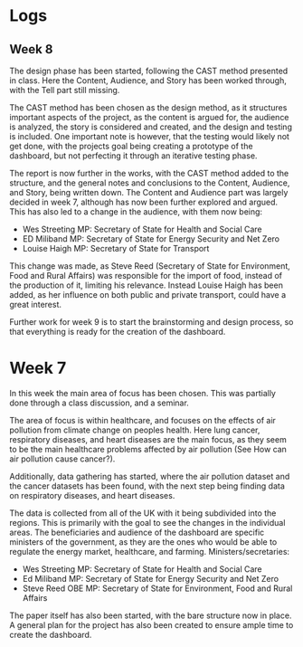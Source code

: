 # Logs
## Week 8
The design phase has been started, following the CAST method presented in class. Here the Content, Audience, and Story has been worked through, with the Tell part still missing.

The CAST method has been chosen as the design method, as it structures important aspects of the project, as the content is argued for, the audience is analyzed, the story is considered and created, and the design and testing is included.
One important note is however, that the testing would likely not get done, with the projects goal being creating a prototype of the dashboard, but not perfecting it through an iterative testing phase.

The report is now further in the works, with the CAST method added to the structure, and the general notes and conclusions to the Content, Audience, and Story, being written down. 
The Content and Audience part was largely decided in week 7, although has now been further explored and argued. This has also led to a change in the audience, with them now being:
- Wes Streeting MP: Secretary of State for Health and Social Care
- ED Miliband MP: Secretary of State for Energy Security and Net Zero
- Louise Haigh MP: Secretary of State for Transport

This change was made, as Steve Reed (Secretary of State for Environment, Food and Rural Affairs) was responsible for the import of food, instead of the production of it, limiting his relevance. Instead Louise Haigh has been added, as her influence on both public and private transport, could have a great interest.

Further work for week 9 is to start the brainstorming and design process, so that everything is ready for the creation of the dashboard. 


# Week 7
In this week the main area of focus has been chosen. This was partially done through a class discussion, and a seminar.

The area of focus is within healthcare, and focuses on the effects of air pollution from climate change on peoples health.
Here lung cancer, respiratory diseases, and heart diseases are the main focus, as they seem to be the main healthcare problems affected by air pollution (See How can air pollution cause cancer?).

Additionally, data gathering has started, where the air pollution dataset and the cancer datasets has been found, with the next step being finding data on respiratory diseases, and heart diseases.

The data is collected from all of the UK with it being subdivided into the regions. This is primarily with the goal to see the changes in the individual areas.
The beneficiaries and audience of the dashboard are specific ministers of the government, as they are the ones who would be able to regulate the energy market, healthcare, and farming.
Ministers/secretaries:
- Wes Streeting MP: Secretary of State for Health and Social Care
- Ed Miliband MP: Secretary of State for Energy Security and Net Zero
- Steve Reed OBE MP: Secretary of State for Environment, Food and Rural Affairs

The paper itself has also been started, with the bare structure now in place. A general plan for the project has also been created to ensure ample time to create the dashboard. 
